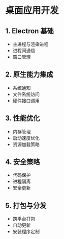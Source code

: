# 桌面应用开发

## 1. Electron 基础
- 主进程与渲染进程
- 进程间通信
- 窗口管理

## 2. 原生能力集成
- 系统通知
- 文件系统访问
- 硬件接口调用

## 3. 性能优化
- 内存管理
- 启动速度优化
- 资源加载策略

## 4. 安全策略
- 代码保护
- 进程隔离
- 安全更新

## 5. 打包与分发
- 跨平台打包
- 自动更新
- 安装程序定制
